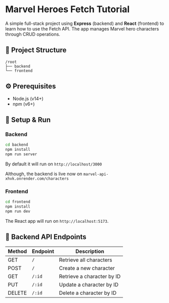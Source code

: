 # Marvel Heroes Fetch Tutorial

A simple full-stack project using **Express** (backend) and **React** (frontend) to learn how to use the Fetch API. The app manages Marvel hero characters through CRUD operations.

## 📁 Project Structure

```
/root
├── backend
└── frontend
```

## ⚙️ Prerequisites

* Node.js (v14+)
* npm (v6+)

## 🚀 Setup & Run

### Backend

```bash
cd backend
npm install
npm run server
```

By default it will run on `http://localhost/3000`

Although, the backend is live now on `marvel-api-xhvk.onrender.com/characters`

### Frontend

```bash
cd frontend
npm install
npm run dev
```

The React app will run on `http://localhost:5173`.

## 🔌 Backend API Endpoints

| Method | Endpoint | Description                |
| ------ | -------- | -------------------------- |
| GET    | `/`      | Retrieve all characters    |
| POST   | `/`      | Create a new character     |
| GET    | `/:id`   | Retrieve a character by ID |
| PUT    | `/:id`   | Update a character by ID   |
| DELETE | `/:id`   | Delete a character by ID   |